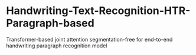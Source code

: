 # Handwriting-Text-Recognition-HTR-Paragraph-based
Transformer-based joint attention segmentation-free for end-to-end handwriting paragraph recognition model
